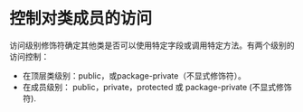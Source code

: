 # 控制对类成员的访问

访问级别修饰符确定其他类是否可以使用特定字段或调用特定方法。有两个级别的访问控制：

* 在顶层类级别：public，或package-private（不显式修饰符）。
* 在成员级别： public，private，protected 或 package-private (不显式修饰符).